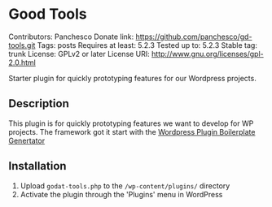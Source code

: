# Good Tools 
Contributors: Panchesco
Donate link: https://github.com/panchesco/gd-tools.git
Tags: posts
Requires at least: 5.2.3
Tested up to: 5.2.3
Stable tag: trunk
License: GPLv2 or later
License URI: http://www.gnu.org/licenses/gpl-2.0.html

Starter plugin for quickly prototyping features for our Wordpress projects.

## Description 

This plugin is for quickly prototyping features we want to develop for WP projects. 
The framework got it start with the  [Wordpress Plugin Boilerplate Genertator](https://wppb.me/)


## Installation 

1. Upload `godat-tools.php` to the `/wp-content/plugins/` directory
2. Activate the plugin through the 'Plugins' menu in WordPress